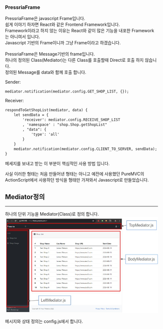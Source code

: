 ### PressriaFrame
PressriaFrame은 javascript Frame입니다.<br/>
쉽게 이야기 하자면 React와 같은 Frontend Framework입니다.<br/>
Framework이라고 하지 않는 이유는 React와 같이 많은 기능을 내포한 Framework는 아니여서 입니다.<br/>
Javascript 기반의 Frame이니까 그냥 Frame이라고 하겠습니다.<br/>
<br/>
PressriaFrame은 Message기반의 frame입니다.<br/>
하나의 정의된 Class(Mediator)는 다른 Class를 호출할때 Direct로 호출 하지 않습니다.<br/>
정의된 Message를 data와 함께 호출 합니다.<br/>

Sender:

    mediator.notification(mediator.config.GET_SHOP_LIST, {});
    
Receiver:

	respondToGetShopList(mediator, data) {
		let sendData = {
			'receiver': mediator.config.RECEIVE_SHOP_LIST
			, 'namespace' : "shop.Shop.getShopList"
			, "data": {
				'type': 'all'
			}
		}
		mediator.notification(mediator.config.CLIENT_TO_SERVER, sendData);
	}
    
메세지를 보내고 받는 이 부분이 핵심적인 사용 방법 입니다.

사실 이러한 형태는 처음 만들어낸 형태는 아니고 예전에 사용했던 PureMVC의 ActionScript에서 사용하던 방식을 형태만 가져와서 Javascript로 만들었습니다.

## Mediator정의 
-------------
하나의 단위 기능을 Mediator(Class)로 정의 합니다.
![image](./output/assets/image/readme_1.jpg)


메시지와 상태 정의는 config.js에서 합니다.